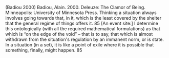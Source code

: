 ﻿(Badiou 2000)
Badiou, Alain. 2000. Deleuze: The Clamor of Being. Minneapolis: University of Minnesota Press.
Thinking a situation always involves going towards that, in it, which is the least covered by the shelter that the general regime of things offers it. 85
[An event site:]  I determine this ontologically (with all the required mathematical formulations) as that which is “on the edge of the void” – that is to say, that which is almost withdrawn from the situation's regulation by an immanent norm, or is state. In a situation (in a set), it is like a point of exile where it is possible that something, finally, might happen. 85

